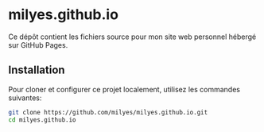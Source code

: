 # milyes.github.io

Ce dépôt contient les fichiers source pour mon site web personnel hébergé sur GitHub Pages.

## Installation

Pour cloner et configurer ce projet localement, utilisez les commandes suivantes:

```bash
git clone https://github.com/milyes/milyes.github.io.git
cd milyes.github.io

